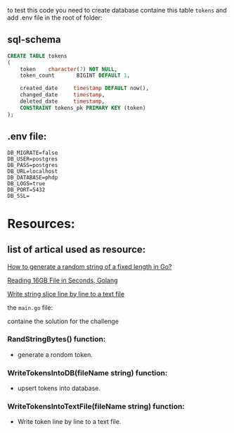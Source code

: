 
to test this code you need to create database containe this table `tokens` and add .env file in the root of folder:

## sql-schema

```sql
CREATE TABLE tokens
(
    token    character(7) NOT NULL,
    token_count       BIGINT DEFAULT 1,

    created_date     timestamp DEFAULT now(),
    changed_date     timestamp,
    deleted_date     timestamp,
    CONSTRAINT tokens_pk PRIMARY KEY (token)
);
```

## .env file:

```
DB_MIGRATE=false
DB_USER=postgres
DB_PASS=postgres
DB_URL=localhost
DB_DATABASE=phdp
DB_LOGS=true
DB_PORT=5432
DB_SSL=
```


# Resources:
## list of artical used as resource: 
[How to generate a random string of a fixed length in Go?](https://stackoverflow.com/questions/22892120/how-to-generate-a-random-string-of-a-fixed-length-in-go)

[Reading 16GB File in Seconds, Golang](https://medium.com/swlh/processing-16gb-file-in-seconds-go-lang-3982c235dfa2)

[Write string slice line by line to a text file](https://www.golangprograms.com/write-string-slice-line-by-line-to-a-text-file.html)


the `main.go` file:

containe the solution for the challenge

### RandStringBytes() function:
* generate a rondom token.
### WriteTokensIntoDB(fileName string) function:
* upsert tokens into database.
### WriteTokensIntoTextFile(fileName string) function:
* Write token line by line to a text file.

